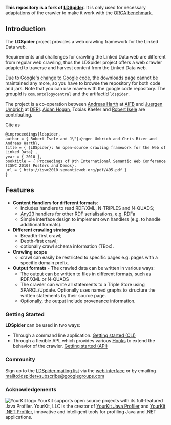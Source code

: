 **This repository is a fork of [LDSpider](https://github.com/ldspider/ldspider).** It is only used for necessary adaptations of the crawler to make it work with the [ORCA benchmark](https://github.com/dice-group/orca).

## Introduction ##

The **LDSpider** project provides a web crawling framework for the Linked Data web.

Requirements and challenges for crawling the Linked Data web are different from regular web crawling, thus the LDSpider project offers a web crawler adapted to traverse and harvest content from the Linked Data web.

Due to [Google's change to Google code](http://google-opensource.blogspot.de/2013/05/a-change-to-google-code-download-service.html), the downloads page cannot be maintained any more, so you have to browse the repository for both code and jars. Note that you can use maven with the google code repository. The groupId is `com.ontologycentral` and the artifactId `ldspider`.

The project is a co-operation between [Andreas Harth](http://harth.org/andreas/) at [AIFB](http://www.aifb.kit.edu/) and [Juergen Umbrich](http://umbrich.net) at [DERI](http://www.deri.ie/). [Aidan Hogan](http://sw.deri.org/~aidanh/), Tobias Kaefer and [Robert Isele](http://www.wiwiss.fu-berlin.de/en/institute/pwo/bizer/team/IseleRobert.html) are contributing.

Cite as
```
@inproceedings{ldspider,
author = { Robert Isele and J\"{u}rgen Umbrich and Chris Bizer and Andreas Harth},
title = { {LDSpider}: An open-source crawling framework for the Web of Linked Data} ,
year = { 2010 },
booktitle = { Proceedings of 9th International Semantic Web Conference (ISWC 2010) Posters and Demos},
url = { http://iswc2010.semanticweb.org/pdf/495.pdf }
}
```

## Features ##
  * **Content Handlers for different formats**:
    * Includes handlers to read RDF/XML, N-TRIPLES and N-QUADS;
    * [Any23](http://any23.apache.org/) handlers for other RDF serialisations, e.g. RDFa
    * Simple interface design to implement own handlers (e.g. to handle additional formats).
  * **Different crawling strategies**
    * Breadth-first crawl;
    * Depth-first crawl;
    * optionally crawl schema information (TBox).
  * **Crawling scope**
    * crawl can easily be restricted to specific pages e.g. pages with a specific domain prefix.
  * **Output formats** - The crawled data can be written in various ways:
    * The output can be written to files in different formats, such as RDF/XML or N-QUADS
    * The crawler can write all statements to a Triple Store using SPARQL/Update. Optionally uses named graphs to structure the written statements by their source page.
    * Optionally, the output include provenance information.

### Getting Started ###
**LDSpider** can be used in two ways:
  * Through a command line application. [Getting started (CLI)](https://github.com/ldspider/ldspider/wiki/GettingStartedCommandLine)
  * Through a flexible API, which provides various [Hooks](https://github.com/ldspider/ldspider/wiki/Hooks) to extend the behavior of the crawler. [Getting started (API)](https://github.com/ldspider/ldspider/wiki/GettingStartedAPI)

### Community ###
Sign up to the [LDSpider mailing list](http://groups.google.com/group/ldspider/) via the [web interface](http://groups.google.com/group/ldspider/subscribe/) or by emailing [mailto:ldspider+subscribe@googlegroups.com](mailto:ldspider+subscribe@googlegroups.com)

### Acknowledgements ###

![YourKit logo](https://www.yourkit.com/images/yklogo.png) YourKit supports open source projects with its full-featured Java Profiler.
YourKit, LLC is the creator of [YourKit Java Profiler](https://www.yourkit.com/java/profiler/index.jsp) and [YourKit .NET Profiler](https://www.yourkit.com/.net/profiler/index.jsp), innovative and intelligent tools for profiling Java and .NET applications. 

<!-- &lt;wiki:gadget url="http://www.ohloh.net/p/gwt/widgets/project\_users.xml" height="100" border="0" /&gt; -->

